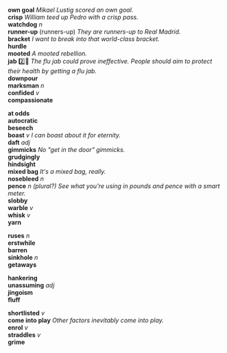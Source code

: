 
__own goal__ _Mikael Lustig scored an own goal._  
__crisp__ _William teed up Pedro with a crisp pass._  
__watchdog__ _n_  
__runner-up__ (runners-up) _They are runners-up to Real Madrid._  
__bracket__ _I want to break into that world-class bracket._  
__hurdle__  
__mooted__ _A mooted rebellion._  
__jab__ :two::shit: _The flu jab could prove ineffective._ _People should aim to protect their health by getting a flu jab._  
__downpour__  
__marksman__ _n_  
__confided__ _v_  
__compassionate__  

__at odds__  
__autocratic__  
__beseech__  
__boast__ _v_ _I can boast about it for eternity._  
__daft__ _adj_  
__gimmicks__ _No "get in the door" gimmicks._  
__grudgingly__  
__hindsight__  
__mixed bag__ _It's a mixed bag, really._  
__nosebleed__ _n_  
__pence__ _n_ _(plural?)_ _See what you're using in pounds and pence with a smart meter._  
__slobby__  
__warble__ _v_  
__whisk__ _v_  
__yarn__  

__ruses__ _n_  
__erstwhile__  
__barren__  
__sinkhole__ _n_  
__getaways__  

__hankering__  
__unassuming__ _adj_  
__jingoism__  
__fluff__  

__shortlisted__ _v_  
__come into play__ _Other factors inevitably come into play._  
__enrol__ _v_  
__straddles__ _v_  
__grime__  
